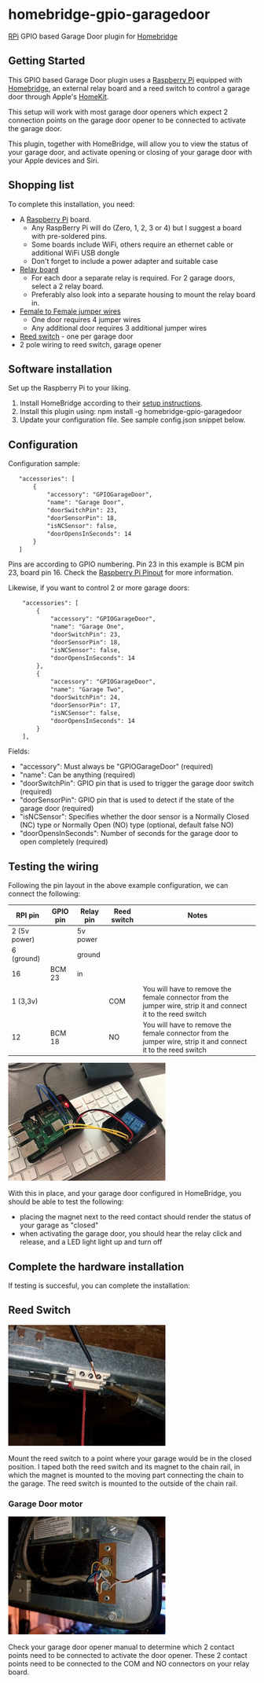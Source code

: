 # homebridge-gpio-garagedoor
[RPi](https://www.raspberrypi.org) GPIO based Garage Door plugin for [Homebridge](https://github.com/nfarina/homebridge)

## Getting Started

This GPIO based Garage Door plugin uses a [Raspberry Pi](https://www.raspberrypi.org) equipped with [Homebridge](https://github.com/nfarina/homebridge), an external relay board and a reed switch to control a garage door through Apple's [HomeKit](https://www.apple.com/ios/home/).

This setup will work with most garage door openers which expect 2 connection points on the garage door opener to be connected to activate the garage door.

This plugin, together with HomeBridge, will allow you to view the status of your garage door, and activate opening or closing of your garage door with your Apple devices and Siri.

## Shopping list

To complete this installation, you need:

* A [Raspberry Pi](https://www.raspberrypi.org) board.
	* Any RaspBerry Pi will do (Zero, 1, 2, 3 or 4) but I suggest a board with pre-soldered pins.
	* Some boards include WiFi, others require an ethernet cable or additional WiFi USB dongle
	* Don't forget to include a power adapter and suitable case
* [Relay board](https://amzn.to/2WIeTvH)
	* For each door a separate relay is required. For 2 garage doors, select a 2 relay board.
	* Preferably also look into a separate housing to mount the relay board in.
* [Female to Female jumper wires](https://amzn.to/3dSQUiP)
	* One door requires 4 jumper wires
	* Any additional door requires 3 additional jumper wires
* [Reed switch](https://amzn.to/2Zd9mhZ) - one per garage door
* 2 pole wiring to reed switch, garage opener

## Software installation

Set up the Raspberry Pi to your liking. 

1. Install HomeBridge according to their [setup instructions](https://github.com/homebridge/homebridge/wiki).
2. Install this plugin using: npm install -g homebridge-gpio-garagedoor
3. Update your configuration file. See sample config.json snippet below. 

## Configuration

Configuration sample:

 ```
	"accessories": [
		{
			"accessory": "GPIOGarageDoor",
			"name": "Garage Door",
			"doorSwitchPin": 23,
			"doorSensorPin": 18,
			"isNCSensor": false,
			"doorOpensInSeconds": 14
		}
	]
```

Pins are according to GPIO numbering. Pin 23 in this example is BCM pin 23, board pin 16. Check the [Raspberry Pi Pinout](https://pinout.xyz) for more information.

Likewise, if you want to control 2 or more garage doors:

```
    "accessories": [
        {
            "accessory": "GPIOGarageDoor",
            "name": "Garage One",
            "doorSwitchPin": 23,
            "doorSensorPin": 18,
            "isNCSensor": false,
            "doorOpensInSeconds": 14
        },
        {
            "accessory": "GPIOGarageDoor",
            "name": "Garage Two",
            "doorSwitchPin": 24,
            "doorSensorPin": 17,
            "isNCSensor": false,
            "doorOpensInSeconds": 14
        }
    ],
```

Fields: 

* "accessory": Must always be "GPIOGarageDoor" (required)
* "name": Can be anything (required)
* "doorSwitchPin": GPIO pin that is used to trigger the garage door switch (required)
* "doorSensorPin": GPIO pin that is used to detect if the state of the garage door (required)
* "isNCSensor": Specifies whether the door sensor is a Normally Closed (NC) type or Normally Open (NO) type (optional, default false NO)
* "doorOpensInSeconds": Number of seconds for the garage door to open completely (required)

## Testing the wiring

Following the pin layout in the above example configuration, we can connect the following:

| RPI pin | GPIO pin | Relay pin | Reed switch | Notes |
|---|---|---|---|---|
| 2 (5v power) | | 5v power | | |
| 6 (ground) | | ground | | |
| 16 | BCM 23 | in | | |
| 1 (3,3v)| | | COM | You will have to remove the female connector from the jumper wire, strip it and connect it to the reed switch |
| 12 | BCM 18 | | NO | You will have to remove the female connector from the jumper wire, strip it and connect it to the reed switch |

![Testing the wiring](images/rpi+relay.jpeg)

With this in place, and your garage door configured in HomeBridge, you should be able to test the following:
* placing the magnet next to the reed contact should render the status of your garage as "closed"
* when activating the garage door, you should hear the relay click and release, and a LED light light up and turn off

## Complete the hardware installation

If testing is succesful, you can complete the installation:

## Reed Switch

![Reed switch location](images/reedswitch.jpeg)

Mount the reed switch to a point where your garage would be in the closed position. I taped both the reed switch and its magnet to the chain rail, in which the magnet is mounted to the moving part connecting the chain to the garage. The reed switch is mounted to the outside of the chain rail.

### Garage Door motor

![Connection to garage door motor](images/dooropener.jpeg)

Check your garage door opener manual to determine which 2 contact points need to be connected to activate the door opener. These 2 contact points need to be connected to the COM and NO connectors on your relay board.
